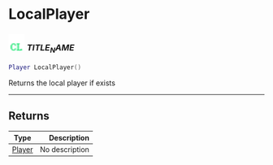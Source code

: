 # LocalPlayer

### <img src="../../.gitbook/assets/client.png" width="32" height="32" /> $TITLE_NAME$

```lua
Player LocalPlayer()
```

Returns the local player if exists<br>

-----------------
## Returns

| Type   | Description |
| ------ | ----------: |
| [Player](../player/README.md) | No description |
